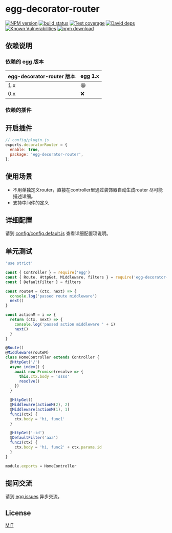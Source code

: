 # egg-decorator-router

[![NPM version][npm-image]][npm-url]
[![build status][travis-image]][travis-url]
[![Test coverage][codecov-image]][codecov-url]
[![David deps][david-image]][david-url]
[![Known Vulnerabilities][snyk-image]][snyk-url]
[![npm download][download-image]][download-url]

[npm-image]: https://img.shields.io/npm/v/egg-decorator-router.svg?style=flat-square
[npm-url]: https://npmjs.org/package/egg-decorator-router
[travis-image]: https://img.shields.io/travis/eggjs/egg-decorator-router.svg?style=flat-square
[travis-url]: https://travis-ci.org/eggjs/egg-decorator-router
[codecov-image]: https://img.shields.io/codecov/c/github/eggjs/egg-decorator-router.svg?style=flat-square
[codecov-url]: https://codecov.io/github/eggjs/egg-decorator-router?branch=master
[david-image]: https://img.shields.io/david/eggjs/egg-decorator-router.svg?style=flat-square
[david-url]: https://david-dm.org/eggjs/egg-decorator-router
[snyk-image]: https://snyk.io/test/npm/egg-decorator-router/badge.svg?style=flat-square
[snyk-url]: https://snyk.io/test/npm/egg-decorator-router
[download-image]: https://img.shields.io/npm/dm/egg-decorator-router.svg?style=flat-square
[download-url]: https://npmjs.org/package/egg-decorator-router

<!--
Description here.
-->

## 依赖说明

### 依赖的 egg 版本

| egg-decorator-router 版本 | egg 1.x |
| ------------------------- | ------- |
| 1.x                       | 😁      |
| 0.x                       | ❌       |

### 依赖的插件
<!--

如果有依赖其它插件，请在这里特别说明。如

- security
- multipart

-->

## 开启插件

```js
// config/plugin.js
exports.decoratorRouter = {
  enable: true,
  package: 'egg-decorator-router',
};
```

## 使用场景

- 不用单独定义router，直接在controller里通过装饰器自动生成router
尽可能描述详细。
- 支持中间件的定义

## 详细配置

请到 [config/config.default.js](config/config.default.js) 查看详细配置项说明。

## 单元测试

```javascript
'use strict'

const { Controller } = require('egg')
const { Route, HttpGet, Middleware, filters } = require('egg-decorator-router')
const { DefaultFilter } = filters

const routeM = (ctx, next) => {
  console.log('passed route middleware')
  next()
}

const actionM = i => {
  return (ctx, next) => {
    console.log('passed action middleware ' + i)
    next()
  }
}

@Route()
@Middleware(routeM)
class HomeController extends Controller {
  @HttpGet('/')
  async index() {
    await new Promise(resolve => {
      this.ctx.body = 'ssss'
      resolve()
    })
  }

  @HttpGet()
  @Middleware(actionM(2), 2)
  @Middleware(actionM(1), 1)
  func1(ctx) {
    ctx.body = 'hi, func1'
  }

  @HttpGet(':id')
  @DefaultFilter('aaa')
  func2(ctx) {
    ctx.body = 'hi, func2' + ctx.params.id
  }
}

module.exports = HomeController
```

## 提问交流

请到 [egg issues](https://github.com/eggjs/egg/issues) 异步交流。

## License

[MIT](LICENSE)
